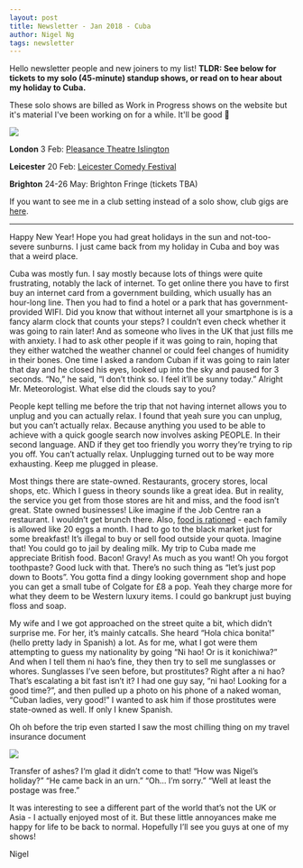```yaml
---
layout: post
title: Newsletter - Jan 2018 - Cuba
author: Nigel Ng
tags: newsletter
---
```


Hello newsletter people and new joiners to my list! **TLDR: See below for tickets to my solo (45-minute) standup shows, or read on to hear about my holiday to Cuba.**

These solo shows are billed as Work in Progress shows on the website but it's material I've been working on for a while. It'll be good 🙂

![](https://d2mxuefqeaa7sj.cloudfront.net/s_13239F3483F50201ACC47BE05108FAB76966A18537612BD1098239200BBDE40F_1515322589040_newsletter-poster.jpg)


**London** 3 Feb: [Pleasance Theatre Islington](https://www.pleasance.co.uk/event/nigel-ng-malaysian-sensation-work-progress#overview)

**Leicester** 20 Feb: [Leicester Comedy Festival](http://comedy-festival.co.uk/event/nigel-ng-malaysian-sensation-work-in-progress/)

**Brighton** 24-26 May: Brighton Fringe (tickets TBA)

If you want to see me in a club setting instead of a solo show, club gigs are [here](http://nigelngcomedy.com/#gigs).

----------

Happy New Year! Hope you had great holidays in the sun and not-too-severe sunburns. I just came back from my holiday in Cuba and boy was that a weird place.

Cuba was mostly fun. I say mostly because lots of things were quite frustrating, notably the lack of internet. To get online there you have to first buy an internet card from a government building, which usually has an hour-long line. Then you had to find a hotel or a park that has government-provided WIFI. Did you know that without internet all your smartphone is is a fancy alarm clock that counts your steps? I couldn’t even check whether it was going to rain later! And as someone who lives in the UK that just fills me with anxiety. I had to ask other people if it was going to rain, hoping that they either watched the weather channel or could feel changes of humidity in their bones. One time I asked a random Cuban if it was going to rain later that day and he closed his eyes, looked up into the sky and paused for 3 seconds. “No,” he said, “I don’t think so. I feel it’ll be sunny today.” Alright Mr. Meteorologist. What else did the clouds say to you?

People kept telling me before the trip that not having internet allows you to unplug and you can actually relax. I found that yeah sure you can unplug, but you can’t actually relax. Because anything you used to be able to achieve with a quick google search now involves asking PEOPLE. In their second language. AND if they get too friendly you worry they’re trying to rip you off. You can’t actually relax. Unplugging turned out to be way more exhausting. Keep me plugged in please.

Most things there are state-owned. Restaurants, grocery stores, local shops, etc. Which I guess in theory sounds like a great idea. But in reality, the service you get from those stores are hit and miss, and the food isn’t great. State owned businesses! Like imagine if the Job Centre ran a restaurant. I wouldn’t get brunch there. Also, [food is rationed](https://en.wikipedia.org/wiki/Rationing_in_Cuba) - each family is allowed like 20 eggs a month. I had to go to the black market just for some breakfast! It’s illegal to buy or sell food outside your quota. Imagine that! You could go to jail by dealing milk. My trip to Cuba made me appreciate British food. Bacon! Gravy! As much as you want! Oh you forgot toothpaste? Good luck with that. There’s no such thing as “let’s just pop down to Boots”. You gotta find a dingy looking government shop and hope you can get a small tube of Colgate for £8 a pop. Yeah they charge more for what they deem to be Western luxury items. I could go bankrupt just buying floss and soap.

My wife and I we got approached on the street quite a bit, which didn’t surprise me. For her, it’s mainly catcalls. She heard “Hola chica bonita!” (hello pretty lady in Spanish) a lot. As for me, what I got were them attempting to guess my nationality by going “Ni hao! Or is it konichiwa?” And when I tell them ni hao’s fine, they then try to sell me sunglasses or whores. Sunglasses I’ve seen before, but prostitutes? Right after a ni hao? That’s escalating a bit fast isn’t it? I had one guy say, “ni hao! Looking for a good time?”, and then pulled up a photo on his phone of a naked woman, “Cuban ladies, very good!” I wanted to ask him if those prostitutes were state-owned as well. If only I knew Spanish.

Oh oh before the trip even started I saw the most chilling thing on my travel insurance document

![](https://d2mxuefqeaa7sj.cloudfront.net/s_13239F3483F50201ACC47BE05108FAB76966A18537612BD1098239200BBDE40F_1515067079356_Screen+Shot+2018-01-04+at+11.57.40.png)


Transfer of ashes? I‘m glad it didn’t come to that!
“How was Nigel’s holiday?”
“He came back in an urn.”
“Oh… I’m sorry.”
“Well at least the postage was free.”

It was interesting to see a different part of the world that’s not the UK or Asia - I actually enjoyed most of it. But these little annoyances make me happy for life to be back to normal. Hopefully I’ll see you guys at one of my shows!

Nigel

